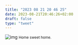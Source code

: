 ```yaml
---
title: "2023 08 21 20 46 25"
date: 2023-08-21T20:46:26+02:00
draft: false
type: "tweet"
---
```


![img](/img/IMG_3155.JPG)
<small>Home sweet home.</small>

